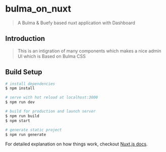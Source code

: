 # bulma_on_nuxt

> A Bulma &amp; Buefy based nuxt application with Dashboard

## Introduction

> This is an intigration of many components which makes a nice admin UI which is Based on Bulma CSS

## Build Setup

``` bash
# install dependencies
$ npm install

# serve with hot reload at localhost:3000
$ npm run dev

# build for production and launch server
$ npm run build
$ npm start

# generate static project
$ npm run generate
```

For detailed explanation on how things work, checkout [Nuxt.js docs](https://nuxtjs.org).
